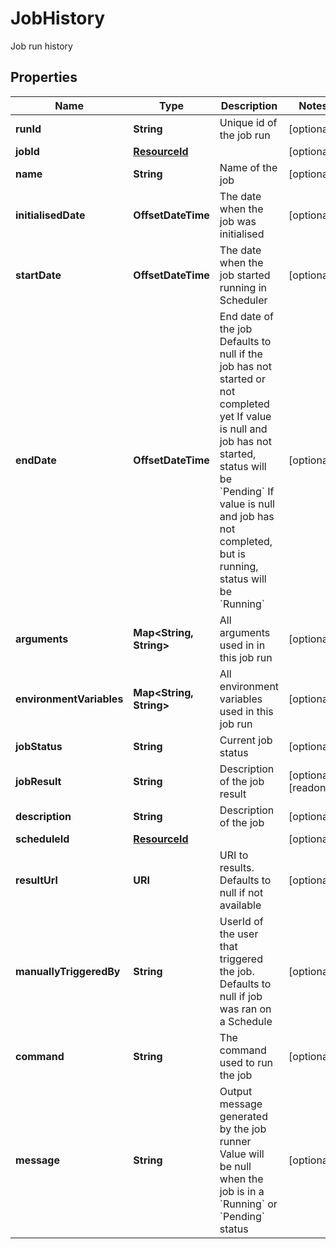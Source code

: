 

# JobHistory

Job run history

## Properties

Name | Type | Description | Notes
------------ | ------------- | ------------- | -------------
**runId** | **String** | Unique id of the job run |  [optional]
**jobId** | [**ResourceId**](ResourceId.md) |  |  [optional]
**name** | **String** | Name of the job |  [optional]
**initialisedDate** | **OffsetDateTime** | The date when the job was initialised |  [optional]
**startDate** | **OffsetDateTime** | The date when the job started running in Scheduler |  [optional]
**endDate** | **OffsetDateTime** | End date of the job  Defaults to null if the job has not started or not completed yet  If value is null and job has not started, status will be &#x60;Pending&#x60;  If value is null and job has not completed, but is running, status will be &#x60;Running&#x60; |  [optional]
**arguments** | **Map&lt;String, String&gt;** | All arguments used in in this job run |  [optional]
**environmentVariables** | **Map&lt;String, String&gt;** | All environment variables used in this job run |  [optional]
**jobStatus** | **String** | Current job status |  [optional]
**jobResult** | **String** | Description of the job result |  [optional] [readonly]
**description** | **String** | Description of the job |  [optional]
**scheduleId** | [**ResourceId**](ResourceId.md) |  |  [optional]
**resultUrl** | **URI** | URI to results. Defaults to null if not available |  [optional]
**manuallyTriggeredBy** | **String** | UserId of the user that triggered the job.  Defaults to null if job was ran on a Schedule |  [optional]
**command** | **String** | The command used to run the job |  [optional]
**message** | **String** | Output message generated by the job runner  Value will be null when the job is in a &#x60;Running&#x60; or &#x60;Pending&#x60; status |  [optional]




